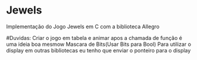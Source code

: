 # Jewels

Implementação do Jogo Jewels em C com a biblioteca Allegro

#Duvidas: 
Criar o jogo em tabela e animar apos a chamada de função é uma ideia boa mesmow
Mascara de Bits(Usar Bits para Bool)
Para utilizar o display em outras bibliotecas eu tenho que enviar o ponteiro para o display